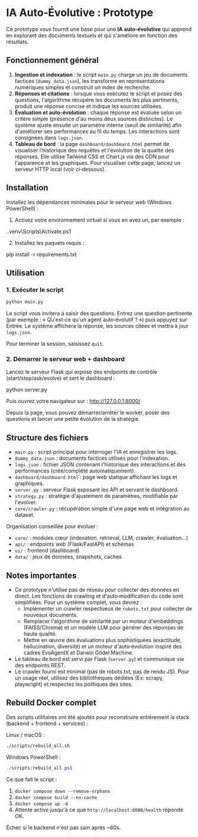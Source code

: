 # IA Auto‑Évolutive : Prototype

Ce prototype vous fournit une base pour une **IA auto‑évolutive** qui apprend en explorant des documents textuels et qui s'améliore en fonction des résultats.

## Fonctionnement général

1. **Ingestion et indexation** : le script `main.py` charge un jeu de documents factices (`dummy_data.json`), les transforme en représentations numériques simples et construit un index de recherche.
2. **Réponses et citations** : lorsque vous exécutez le script et posez des questions, l'algorithme récupère les documents les plus pertinents, produit une réponse concise et indique les sources utilisées.
3. **Évaluation et auto‑évolution** : chaque réponse est évaluée selon un critère simple (présence d'au moins deux sources distinctes). Le système ajuste ensuite un paramètre interne (seuil de similarité) afin d'améliorer ses performances au fil du temps. Les interactions sont consignées dans `logs.json`.
4. **Tableau de bord** : la page `dashboard/dashboard.html` permet de visualiser l'historique des requêtes et l'évolution de la qualité des réponses. Elle utilise Tailwind CSS et Chart.js via des CDN pour l'apparence et les graphiques. Pour visualiser cette page, lancez un serveur HTTP local (voir ci‑dessous).

## Installation

Installez les dépendances minimales pour le serveur web (Windows PowerShell) :

1) Activez votre environnement virtuel si vous en avez un, par exemple :

  .\.venv\Scripts\Activate.ps1

2) Installez les paquets requis :

  pip install -r requirements.txt

## Utilisation

### 1. Exécuter le script

```bash
python main.py
```

Le script vous invitera à saisir des questions. Entrez une question pertinente (par exemple : « Qu'est‑ce qu'un agent auto‑évolutif ? ») puis appuyez sur Entrée. Le système affichera la réponse, les sources citées et mettra à jour `logs.json`.

Pour terminer la session, saisissez `quit`.

### 2. Démarrer le serveur web + dashboard

Lancez le serveur Flask qui expose des endpoints de contrôle (start/stop/ask/evolve) et sert le dashboard :

  python server.py

Puis ouvrez votre navigateur sur : http://127.0.0.1:8000/

Depuis la page, vous pouvez démarrer/arrêter le worker, poser des questions et lancer une petite évolution de la stratégie.

## Structure des fichiers

- `main.py` : script principal pour interroger l'IA et enregistrer les logs.
- `dummy_data.json` : documents factices utilisés pour l'indexation.
- `logs.json` : fichier JSON contenant l'historique des interactions et des performances (créé/complété automatiquement).
- `dashboard/dashboard.html` : page web statique affichant les logs et graphiques.
 - `server.py` : serveur Flask exposant les API et servant le dashboard.
 - `strategy.py` : stratégie d'ajustement de paramètres, modifiable par l'evolver.
- `core/crawler.py` : récupération simple d'une page web et intégration au dataset.

Organisation conseillée pour évoluer :

- `core/` : modules cœur (indexation, retrieval, LLM, crawler, évaluation…)
- `api/` : endpoints web (Flask/FastAPI) et schémas
- `ui/` : frontend (dashboard)
- `data/` : jeux de données, snapshots, caches

## Notes importantes

- Ce prototype n'utilise pas de réseau pour collecter des données en direct. Les fonctions de crawling et d'auto‑modification du code sont simplifiées. Pour un système complet, vous devrez :
  - Implémenter un crawler respectueux de `robots.txt` pour collecter de nouveaux documents.
  - Remplacer l'algorithme de similarité par un moteur d'embeddings (FAISS/Chroma) et un modèle LLM pour générer des réponses de haute qualité.
  - Mettre en œuvre des évaluations plus sophistiquées (exactitude, hallucination, diversité) et un moteur d'auto‑évolution inspiré des cadres EvoAgentX et Darwin Gödel Machine.
- Le tableau de bord est servi par Flask (`server.py`) et communique via des endpoints REST.
- Le crawler fourni est minimal (pas de robots.txt, pas de rendu JS). Pour un usage réel, utilisez des bibliothèques dédiées (Ex: scrapy, playwright) et respectez les politiques des sites.

## Rebuild Docker complet

Des scripts utilitaires ont été ajoutés pour reconstruire entièrement la stack (backend + frontend + services) :

Linux / macOS :
```bash
./scripts/rebuild_all.sh
```

Windows PowerShell :
```powershell
./scripts/rebuild_all.ps1
```

Ce que fait le script :
1. `docker compose down --remove-orphans`
2. `docker compose build --no-cache`
3. `docker compose up -d`
4. Attente active jusqu'à ce que `http://localhost:8000/health` réponde OK.

Échec si le backend n'est pas sain après ~60s.